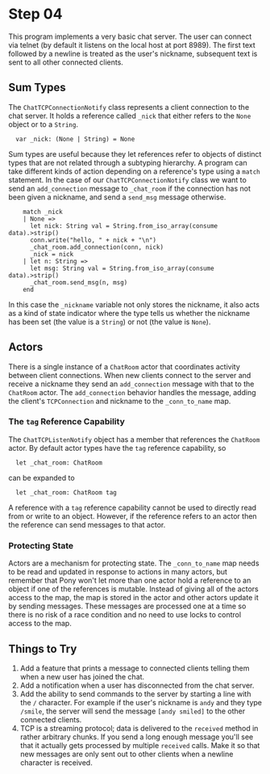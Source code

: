 # Step 04

This program implements a very basic chat server. The user can connect via telnet (by default it listens on the local host at port 8989). The first text followed by a newline is treated as the user's nickname, subsequent text is sent to all other connected clients.

## Sum Types

The `ChatTCPConnectionNotify` class represents a client connection to the chat server. It holds a reference called `_nick` that either refers to the `None` object or to a `String`.

```pony
  var _nick: (None | String) = None
```

Sum types are useful because they let references refer to objects of distinct types that are not related through a subtyping hierarchy. A program can take different kinds of action depending on a reference's type using a `match` statement. In the case of our `ChatTCPConnectionNotify` class we want to send an `add_connection` message to `_chat_room` if the connection has not been given a nickname, and send a `send_msg` message otherwise.

```pony
    match _nick
    | None =>
      let nick: String val = String.from_iso_array(consume data).>strip()
      conn.write("hello, " + nick + "\n")
      _chat_room.add_connection(conn, nick)
      _nick = nick
    | let n: String =>
      let msg: String val = String.from_iso_array(consume data).>strip()
      _chat_room.send_msg(n, msg)
    end
```

In this case the `_nickname` variable not only stores the nickname, it also acts as a kind of state indicator where the type tells us whether the nickname has been set (the value is a `String`) or not (the value is `None`).

## Actors

There is a single instance of a `ChatRoom` actor that coordinates activity between client connections. When new clients connect to the server and receive a nickname they send an `add_connection` message with that to the `ChatRoom` actor. The `add_connection` behavior handles the message, adding the client's `TCPConnection` and nickname to the `_conn_to_name` map.

### The `tag` Reference Capability

The `ChatTCPListenNotify` object has a member that references the `ChatRoom` actor. By default actor types have the `tag` reference capability, so

```pony
  let _chat_room: ChatRoom
```

can be expanded to

```pony
  let _chat_room: ChatRoom tag
```

A reference with a `tag` reference capability cannot be used to directly read from or write to an object. However, if the reference refers to an actor then the reference can send messages to that actor.

### Protecting State

Actors are a mechanism for protecting state. The `_conn_to_name` map needs to be read and updated in response to actions in many actors, but remember that Pony won't let more than one actor hold a reference to an object if one of the references is mutable. Instead of giving all of the actors access to the map, the map is stored in the actor and other actors update it by sending messages. These messages are processed one at a time so there is no risk of a race condition and no need to use locks to control access to the map.

## Things to Try

1. Add a feature that prints a message to connected clients telling them when a new user has joined the chat.
2. Add a notification when a user has disconnected from the chat server.
3. Add the ability to send commands to the server by starting a line with the `/` character. For example if the user's nickname is `andy` and they type `/smile`, the server will send the message `[andy smiled]` to the other connected clients.
4. TCP is a streaming protocol; data is delivered to the `received` method in rather arbitrary chunks. If you send a long enough message you'll see that it actually gets processed by multiple `received` calls. Make it so that new messages are only sent out to other clients when a newline character is received.
